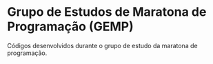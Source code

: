 # Grupo de Estudos de Maratona de Programação (GEMP)

Códigos desenvolvidos durante o grupo de estudo da maratona de programação.
